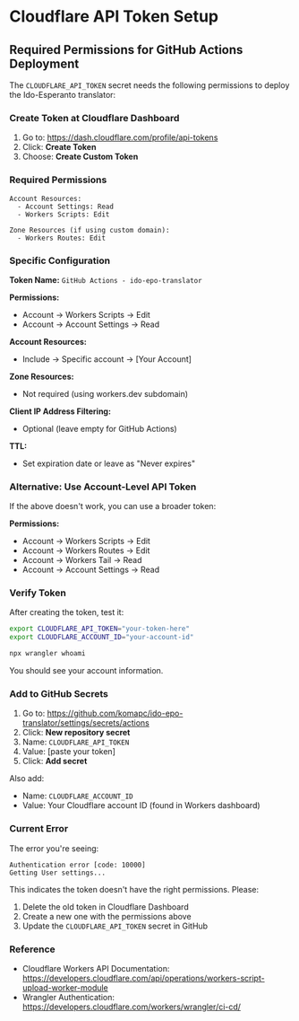 # Cloudflare API Token Setup

## Required Permissions for GitHub Actions Deployment

The `CLOUDFLARE_API_TOKEN` secret needs the following permissions to deploy the Ido-Esperanto translator:

### Create Token at Cloudflare Dashboard

1. Go to: https://dash.cloudflare.com/profile/api-tokens
2. Click: **Create Token**
3. Choose: **Create Custom Token**

### Required Permissions

```
Account Resources:
  - Account Settings: Read
  - Workers Scripts: Edit
  
Zone Resources (if using custom domain):
  - Workers Routes: Edit
```

### Specific Configuration

**Token Name:** `GitHub Actions - ido-epo-translator`

**Permissions:**
- Account → Workers Scripts → Edit
- Account → Account Settings → Read

**Account Resources:**
- Include → Specific account → [Your Account]

**Zone Resources:**
- Not required (using workers.dev subdomain)

**Client IP Address Filtering:**
- Optional (leave empty for GitHub Actions)

**TTL:**
- Set expiration date or leave as "Never expires"

### Alternative: Use Account-Level API Token

If the above doesn't work, you can use a broader token:

**Permissions:**
- Account → Workers Scripts → Edit
- Account → Workers Routes → Edit  
- Account → Workers Tail → Read
- Account → Account Settings → Read

### Verify Token

After creating the token, test it:

```bash
export CLOUDFLARE_API_TOKEN="your-token-here"
export CLOUDFLARE_ACCOUNT_ID="your-account-id"

npx wrangler whoami
```

You should see your account information.

### Add to GitHub Secrets

1. Go to: https://github.com/komapc/ido-epo-translator/settings/secrets/actions
2. Click: **New repository secret**
3. Name: `CLOUDFLARE_API_TOKEN`
4. Value: [paste your token]
5. Click: **Add secret**

Also add:
- Name: `CLOUDFLARE_ACCOUNT_ID`
- Value: Your Cloudflare account ID (found in Workers dashboard)

### Current Error

The error you're seeing:

```
Authentication error [code: 10000]
Getting User settings...
```

This indicates the token doesn't have the right permissions. Please:
1. Delete the old token in Cloudflare Dashboard
2. Create a new one with the permissions above
3. Update the `CLOUDFLARE_API_TOKEN` secret in GitHub

### Reference

- Cloudflare Workers API Documentation: https://developers.cloudflare.com/api/operations/workers-script-upload-worker-module
- Wrangler Authentication: https://developers.cloudflare.com/workers/wrangler/ci-cd/


